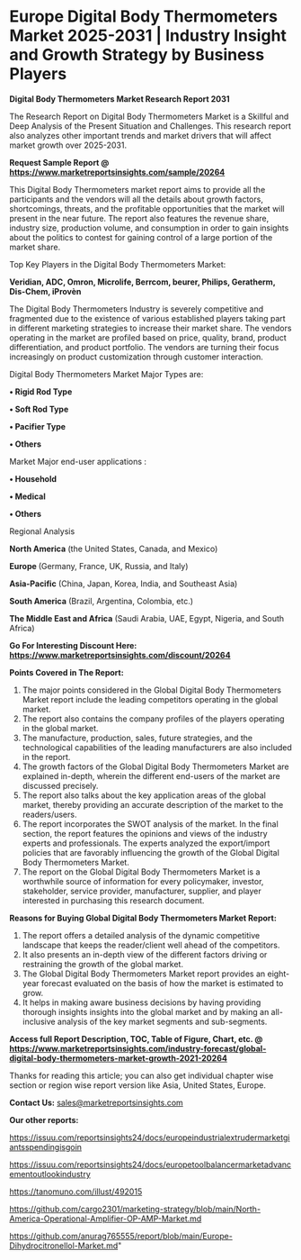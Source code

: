 # Europe Digital Body Thermometers Market 2025-2031 | Industry Insight and Growth Strategy by Business Players

<strong>Digital Body Thermometers Market Research Report 2031</strong>

The Research Report on Digital Body Thermometers Market is a Skillful and Deep Analysis of the Present Situation and Challenges. This research report also analyzes other important trends and market drivers that will affect market growth over 2025-2031.

<strong>Request Sample Report @ <a href=https://www.marketreportsinsights.com/sample/20264>https://www.marketreportsinsights.com/sample/20264</a></strong>

This Digital Body Thermometers market report aims to provide all the participants and the vendors will all the details about growth factors, shortcomings, threats, and the profitable opportunities that the market will present in the near future. The report also features the revenue share, industry size, production volume, and consumption in order to gain insights about the politics to contest for gaining control of a large portion of the market share.

Top Key Players in the Digital Body Thermometers Market:

<strong>Veridian, ADC, Omron, Microlife, Berrcom, beurer, Philips, Geratherm, Dis-Chem, iProvèn</strong>

The Digital Body Thermometers Industry is severely competitive and fragmented due to the existence of various established players taking part in different marketing strategies to increase their market share. The vendors operating in the market are profiled based on price, quality, brand, product differentiation, and product portfolio. The vendors are turning their focus increasingly on product customization through customer interaction.

Digital Body Thermometers Market Major Types are:

<strong>• Rigid Rod Type

• Soft Rod Type

• Pacifier Type

• Others</strong>

Market Major end-user applications :

<strong>• Household

• Medical

• Others</strong>

Regional Analysis

</u><strong><b>North America</b></strong> (the United States, Canada, and Mexico)

<strong><b>Europe </b></strong>(Germany, France, UK, Russia, and Italy)

<strong><b>Asia-Pacific</b></strong> (China, Japan, Korea, India, and Southeast Asia)

<strong><b>South America</b></strong> (Brazil, Argentina, Colombia, etc.)

<strong><b>The Middle East and Africa</b></strong> (Saudi Arabia, UAE, Egypt, Nigeria, and South Africa)

<strong>Go For Interesting Discount Here: <a href=https://www.marketreportsinsights.com/discount/20264>https://www.marketreportsinsights.com/discount/20264</a></strong>

<strong>Points Covered in The Report:</strong>
<ol>
  <li>The major points considered in the Global Digital Body Thermometers Market report include the leading competitors operating in the global market.</li>
  <li>The report also contains the company profiles of the players operating in the global market.</li>
  <li>The manufacture, production, sales, future strategies, and the technological capabilities of the leading manufacturers are also included in the report.</li>
  <li>The growth factors of the Global Digital Body Thermometers Market are explained in-depth, wherein the different end-users of the market are discussed precisely.</li>
  <li>The report also talks about the key application areas of the global market, thereby providing an accurate description of the market to the readers/users.</li>
  <li>The report incorporates the SWOT analysis of the market. In the final section, the report features the opinions and views of the industry experts and professionals. The experts analyzed the export/import policies that are favorably influencing the growth of the Global Digital Body Thermometers Market.</li>
  <li>The report on the Global Digital Body Thermometers Market is a worthwhile source of information for every policymaker, investor, stakeholder, service provider, manufacturer, supplier, and player interested in purchasing this research document.</li>
</ol>
<strong>Reasons for Buying Global Digital Body Thermometers Market Report:</strong>

<ol>
  <li>The report offers a detailed analysis of the dynamic competitive landscape that keeps the reader/client well ahead of the competitors.</li>
  <li>It also presents an in-depth view of the different factors driving or restraining the growth of the global market.</li>
  <li>The Global Digital Body Thermometers Market report provides an eight-year forecast evaluated on the basis of how the market is estimated to grow.</li>
  <li>It helps in making aware business decisions by having providing thorough insights insights into the global market and by making an all-inclusive analysis of the key market segments and sub-segments.</li>
</ol>
<strong>Access full Report Description, TOC, Table of Figure, Chart, etc. @ <a href=https://www.marketreportsinsights.com/industry-forecast/global-digital-body-thermometers-market-growth-2021-20264>https://www.marketreportsinsights.com/industry-forecast/global-digital-body-thermometers-market-growth-2021-20264</a></strong>


Thanks for reading this article; you can also get individual chapter wise section or region wise report version like Asia, United States, Europe.

<strong>Contact Us:</strong>
sales@marketreportsinsights.com

<strong>Our other reports:</strong>

<a href=https://issuu.com/reportsinsights24/docs/europeindustrialextrudermarketgiantsspendingisgoin>https://issuu.com/reportsinsights24/docs/europeindustrialextrudermarketgiantsspendingisgoin</a>

<a href=https://issuu.com/reportsinsights24/docs/europetoolbalancermarketadvancementoutlookindustry>https://issuu.com/reportsinsights24/docs/europetoolbalancermarketadvancementoutlookindustry</a>

<a href=https://tanomuno.com/illust/492015>https://tanomuno.com/illust/492015</a>

<a href=https://github.com/cargo2301/marketing-strategy/blob/main/North-America-Operational-Amplifier-OP-AMP-Market.md>https://github.com/cargo2301/marketing-strategy/blob/main/North-America-Operational-Amplifier-OP-AMP-Market.md</a>

<a href=https://github.com/anurag765555/report/blob/main/Europe-Dihydrocitronellol-Market.md>https://github.com/anurag765555/report/blob/main/Europe-Dihydrocitronellol-Market.md</a>"

